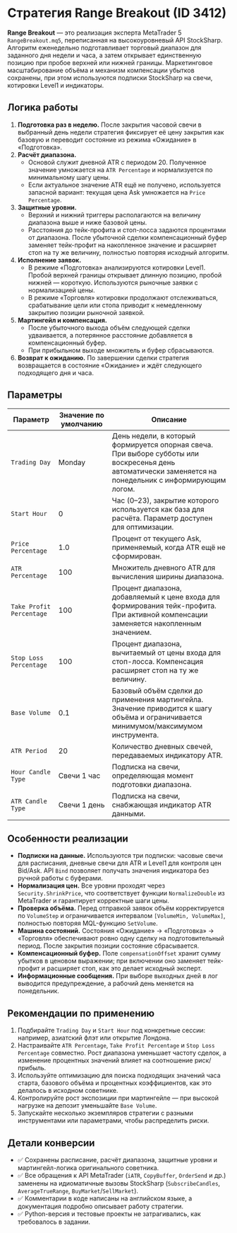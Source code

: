 # Стратегия Range Breakout (ID 3412)

**Range Breakout** — это реализация эксперта MetaTrader 5 `RangeBreakout.mq5`, переписанная на высокоуровневый API StockSharp. Алгоритм еженедельно подготавливает торговый диапазон для заданного дня недели и часа, а затем открывает единственную позицию при пробое верхней или нижней границы. Маркетинговое масштабирование объёма и механизм компенсации убытков сохранены, при этом используются подписки StockSharp на свечи, котировки Level1 и индикаторы.

## Логика работы

1. **Подготовка раз в неделю.** После закрытия часовой свечи в выбранный день недели стратегия фиксирует её цену закрытия как базовую и переводит состояние из режима «Ожидание» в «Подготовка».
2. **Расчёт диапазона.**
   - Основой служит дневной ATR с периодом 20. Полученное значение умножается на `ATR Percentage` и нормализуется по минимальному шагу цены.
   - Если актуальное значение ATR ещё не получено, используется запасной вариант: текущая цена Ask умножается на `Price Percentage`.
3. **Защитные уровни.**
   - Верхний и нижний триггеры располагаются на величину диапазона выше и ниже базовой цены.
   - Расстояния до тейк-профита и стоп-лосса задаются процентами от диапазона. После убыточной сделки компенсационный буфер заменяет тейк-профит на накопленное значение и расширяет стоп на ту же величину, полностью повторяя исходный алгоритм.
4. **Исполнение заявок.**
   - В режиме «Подготовка» анализируются котировки Level1. Пробой верхней границы открывает длинную позицию, пробой нижней — короткую. Используются рыночные заявки с нормализацией цены.
   - В режиме «Торговля» котировки продолжают отслеживаться, срабатывание цели или стопа приводит к немедленному закрытию позиции рыночной заявкой.
5. **Мартингейл и компенсация.**
   - После убыточного выхода объём следующей сделки удваивается, а потерянное расстояние добавляется в компенсационный буфер.
   - При прибыльном выходе множитель и буфер сбрасываются.
6. **Возврат к ожиданию.** По завершении сделки стратегия возвращается в состояние «Ожидание» и ждёт следующего подходящего дня и часа.

## Параметры

| Параметр | Значение по умолчанию | Описание |
|----------|------------------------|----------|
| `Trading Day` | Monday | День недели, в который формируется опорная свеча. При выборе субботы или воскресенья день автоматически заменяется на понедельник с информирующим логом. |
| `Start Hour` | 0 | Час (0–23), закрытие которого используется как база для расчёта. Параметр доступен для оптимизации. |
| `Price Percentage` | 1.0 | Процент от текущего Ask, применяемый, когда ATR ещё не сформирован. |
| `ATR Percentage` | 100 | Множитель дневного ATR для вычисления ширины диапазона. |
| `Take Profit Percentage` | 100 | Процент диапазона, добавляемый к цене входа для формирования тейк-профита. При активной компенсации заменяется накопленным значением. |
| `Stop Loss Percentage` | 100 | Процент диапазона, вычитаемый от цены входа для стоп-лосса. Компенсация расширяет стоп на ту же величину. |
| `Base Volume` | 0.1 | Базовый объём сделки до применения мартингейла. Значение приводится к шагу объёма и ограничивается минимумом/максимумом инструмента. |
| `ATR Period` | 20 | Количество дневных свечей, передаваемых индикатору ATR. |
| `Hour Candle Type` | Свечи 1 час | Подписка на свечи, определяющая момент подготовки диапазона. |
| `ATR Candle Type` | Свечи 1 день | Подписка на свечи, снабжающая индикатор ATR данными. |

## Особенности реализации

- **Подписки на данные.** Используются три подписки: часовые свечи для расписания, дневные свечи для ATR и Level1 для контроля цен Bid/Ask. API `Bind` позволяет получать значения индикатора без ручной работы с буферами.
- **Нормализация цен.** Все уровни проходят через `Security.ShrinkPrice`, что соответствует функции `NormalizeDouble` из MetaTrader и гарантирует корректные шаги цены.
- **Проверка объёма.** Перед отправкой заявок объём корректируется по `VolumeStep` и ограничивается интервалом `[VolumeMin, VolumeMax]`, полностью повторяя MQL-функцию `SetVolume`.
- **Машина состояний.** Состояния «Ожидание» → «Подготовка» → «Торговля» обеспечивают ровно одну сделку на подготовительный период. После закрытия позиции состояние сбрасывается.
- **Компенсационный буфер.** Поле `compensationOffset` хранит сумму убытков в ценовом выражении; при включении оно заменяет тейк-профит и расширяет стоп, как это делает исходный эксперт.
- **Информационные сообщения.** При выборе выходных дней в лог выводится предупреждение, а рабочий день меняется на понедельник.

## Рекомендации по применению

1. Подбирайте `Trading Day` и `Start Hour` под конкретные сессии: например, азиатский флэт или открытие Лондона.
2. Настраивайте `ATR Percentage`, `Take Profit Percentage` и `Stop Loss Percentage` совместно. Рост диапазона уменьшает частоту сделок, а изменение процентных значений влияет на соотношение риск/прибыль.
3. Используйте оптимизацию для поиска подходящих значений часа старта, базового объёма и процентных коэффициентов, как это делалось в исходном советнике.
4. Контролируйте рост экспозиции при мартингейле — при высокой нагрузке на депозит уменьшайте `Base Volume`.
5. Запускайте несколько экземпляров стратегии с разными инструментами или параметрами, чтобы распределить риски.

## Детали конверсии

- ✅ Сохранены расписание, расчёт диапазона, защитные уровни и мартингейл-логика оригинального советника.
- ✅ Все обращения к API MetaTrader (`iATR`, `CopyBuffer`, `OrderSend` и др.) заменены на идиоматичные вызовы StockSharp (`SubscribeCandles`, `AverageTrueRange`, `BuyMarket`/`SellMarket`).
- ✅ Комментарии в коде написаны на английском языке, а документация подробно описывает работу стратегии.
- ✅ Python-версия и тестовые проекты не затрагивались, как требовалось в задании.
